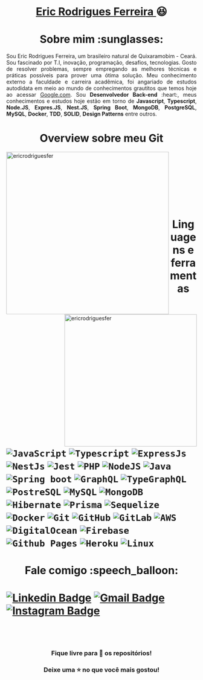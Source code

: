 <h1 align="center"> <a href="https://www.linkedin.com/in/ericrodriguesfer/"> Eric Rodrigues Ferreira </a> 😆 </h1>

<h1 align="center"> Sobre mim :sunglasses: </h1>
<p align="justify">
Sou Eric Rodrigues Ferreira, um brasileiro natural de Quixaramobim - Ceará. Sou fascinado por T.I, inovação, programação, desafios, tecnologias. Gosto de resolver problemas, sempre empregando as melhores técnicas e práticas possíveis para prover uma ótima solução. Meu conhecimento externo a faculdade e carreira acadêmica, foi angariado de estudos autodidata em meio ao mundo de conhecimentos grautitos que temos hoje ao acessar <a href="https://google.com" target="_blank"> Google.com</a>. Sou <b>Desenvolvedor Back-end</b> :heart:, meus conhecimentos e estudos hoje estão em torno de <b>Javascript</b>, <b>Typescript</b>, <b>Node.JS</b>, <b>Expres.JS</b>, <b>Nest.JS</b>, <b>Spring Boot</b>, <b>MongoDB</b>, <b>PostgreSQL</b>, <b>MySQL</b>, <b>Docker</b>, <b>TDD</b>, <b>SOLID</b>, <b>Design Patterns</b> entre outros.
</p>

<h1 align="center"> Overview sobre meu Git</h1>
<img src="https://github-readme-stats.vercel.app/api?username=ericrodriguesfer&show_icons=true&theme=tokyonight" width="430" align="left" alt="ericrodriguesfer" />
<img src="https://github-readme-stats.vercel.app/api/top-langs/?username=ericrodriguesfer&layout=compact&theme=tokyonight" width="350" align="right" alt="ericrodriguesfer" />
<br/><br/><br/><br/><br/><br/><br/><br/>

<h1 align="center"> Linguagens e ferramentas<h1>
<!--<code><img alt="HTML5" src="https://img.shields.io/badge/html5-%23E34F26.svg?style=for-the-badge&logo=html5&logoColor=white"/></code>-->
<!--<code><img alt="CSS3" src="https://img.shields.io/badge/css3-%231572B6.svg?style=for-the-badge&logo=css3&logoColor=white"/></code>-->
<code><img alt="JavaScript" src="https://img.shields.io/badge/JavaScript-F7DF1E?style=for-the-badge&logo=javascript&logoColor=black"/></code>
<code><img alt="Typescript" src="https://img.shields.io/badge/typescript-%23007ACC.svg?style=for-the-badge&logo=typescript&logoColor=white"/></code>
<code><img alt="ExpressJs" src="https://img.shields.io/badge/express.js-%23404d59.svg?style=for-the-badge&logo=express&logoColor=%2361DAFB"/></code>
<code><img alt="NestJs" src="https://img.shields.io/badge/nestjs-%23E0234E.svg?style=for-the-badge&logo=nestjs&logoColor=white"/></code>
<code><img alt="Jest" src="https://img.shields.io/badge/-jest-%23C21325?style=for-the-badge&logo=jest&logoColor=white"/></code>
<code><img alt="PHP" src="https://img.shields.io/badge/PHP-777BB4?style=for-the-badge&logo=php&logoColor=white"/></code>
<!--<code><img alt="React" src="https://img.shields.io/badge/react-%2320232a.svg?style=for-the-badge&logo=react&logoColor=%2361DAFB"/></code>-->
<code><img alt="NodeJS" src="https://img.shields.io/badge/Node.js-339933?style=for-the-badge&logo=nodedotjs&logoColor=white"/></code>
<code><img alt="Java" src="https://img.shields.io/badge/Java-ED8B00?style=for-the-badge&logo=java&logoColor=white"/></code>
<code><img alt="Spring boot" src="https://img.shields.io/badge/Spring-6DB33F?style=for-the-badge&logo=spring&logoColor=white"/></code>
<code><img alt="GraphQL" src="https://img.shields.io/badge/-GraphQL-E10098?style=for-the-badge&logo=graphql&logoColor=white"/></code>
<code><img alt="TypeGraphQL" src="https://img.shields.io/badge/-TypeGraphQL-%23C04392?style=for-the-badge&logo=typegraphql&logoColor=white"/></code>
<code><img alt="PostreSQL" src="https://img.shields.io/badge/PostgreSQL-316192?style=for-the-badge&logo=postgresql&logoColor=white"/></code>
<code><img alt="MySQL" src="https://img.shields.io/badge/MySQL-00000F?style=for-the-badge&logo=mysql&logoColor=white"/></code>
<code><img alt="MongoDB" src="https://img.shields.io/badge/MongoDB-4EA94B?style=for-the-badge&logo=mongodb&logoColor=white"/></code>
<code><img alt="Hibernate" src="https://img.shields.io/badge/Hibernate-59666C?style=for-the-badge&logo=Hibernate&logoColor=white"/></code>
<code><img alt="Prisma" src="https://img.shields.io/badge/Prisma-3982CE?style=for-the-badge&logo=Prisma&logoColor=white"/></code>
<code><img alt="Sequelize" src="https://img.shields.io/badge/Sequelize-52B0E7?style=for-the-badge&logo=Sequelize&logoColor=white"/></code>
<code><img alt="Docker" src="https://img.shields.io/badge/Docker-2CA5E0?style=for-the-badge&logo=docker&logoColor=white"/></code>
<code><img alt="Git" src="https://img.shields.io/badge/git-%23F05033.svg?style=for-the-badge&logo=git&logoColor=white"/></code>
<code><img alt="GitHub" src="https://img.shields.io/badge/github-%23121011.svg?style=for-the-badge&logo=github&logoColor=white"/></code>
<code><img alt="GitLab" src="https://img.shields.io/badge/GitLab-330F63?style=for-the-badge&logo=gitlab&logoColor=white"/></code>
<code><img alt="AWS" src="https://img.shields.io/badge/AWS-%23FF9900.svg?style=for-the-badge&logo=amazon-aws&logoColor=white"/></code>
<code><img alt="DigitalOcean" src="https://img.shields.io/badge/DigitalOcean-%230167ff.svg?style=for-the-badge&logo=digitalOcean&logoColor=white"/></code>
<code><img alt="Firebase" src="https://img.shields.io/badge/firebase-%23039BE5.svg?style=for-the-badge&logo=firebase"/></code>
<code><img alt="Github Pages" src="https://img.shields.io/badge/github%20pages-121013?style=for-the-badge&logo=github&logoColor=white"/></code>
<code><img alt="Heroku" src="https://img.shields.io/badge/heroku-%23430098.svg?style=for-the-badge&logo=heroku&logoColor=white"/></code>
<code><img alt="Linux" src="https://img.shields.io/badge/Linux-FCC624?style=for-the-badge&logo=linux&logoColor=black"/></code>
<!--<code><img alt="Pop OS" src="https://img.shields.io/badge/Pop!_OS-FF7139?style=for-the-badge&logo=Pop!_OS&logoColor=white"/></code>-->

<h1 align="center"> Fale comigo :speech_balloon: <h1>
  
[![Linkedin Badge](https://img.shields.io/badge/ericrodriguesferreira-%230077B5.svg?style=for-the-badge&logo=linkedin&logoColor=white&link=https://www.linkedin.com/in/ericrodriguesfer/)](https://www.linkedin.com/in/ericrodriguesfer/) [![Gmail Badge](https://img.shields.io/badge/ericdesenvolvedor7@gmail.com-0078D4?style=for-the-badge&logo=Gmail&logoColor=white&link=mailto:ericdesenvolvedor7@gmail.com)](mailto:ericdesenvolvedor7@gmail.com) [![Instagram Badge](https://img.shields.io/badge/@_ericrf_-%23E4405F.svg?style=for-the-badge&logo=Instagram&logoColor=white&link=https://www.instagram.com/_ericrf_/)](https://www.instagram.com/_ericrf_/)
  
<br>

<h3 align="center"> Fique livre para 🔎 os repositórios! </h3>
<h3 align="center"> Deixe uma ⭐ no que você mais gostou! </h3>

<!--
**ericrodriguesfer/ericrodriguesfer** is a ✨ _special_ ✨ repository because its `README.md` (this file) appears on your GitHub profile.

Here are some ideas to get you started:

- 🔭 I’m currently working on ...
- 🌱 I’m currently learning ...
- 👯 I’m looking to collaborate on ...
- 🤔 I’m looking for help with ...
- 💬 Ask me about ...
- 📫 How to reach me: ...
- 😄 Pronouns: ...
- ⚡ Fun fact: ...
-->
